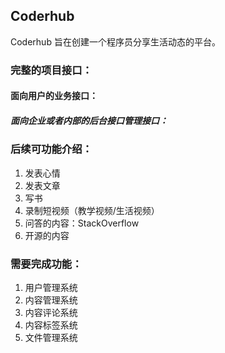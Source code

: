 ## Coderhub
Coderhub 旨在创建一个程序员分享生活动态的平台。

### 完整的项目接口：
#### 面向用户的业务接口：

##### 面向企业或者内部的后台接口管理接口：

### 后续可功能介绍：
  1. 发表心情
  2. 发表文章
  3. 写书
  4. 录制短视频（教学视频/生活视频）
  5. 问答的内容：StackOverflow
  6. 开源的内容

### 需要完成功能：
 1. 用户管理系统
 2. 内容管理系统
 3. 内容评论系统
 4. 内容标签系统
 5. 文件管理系统